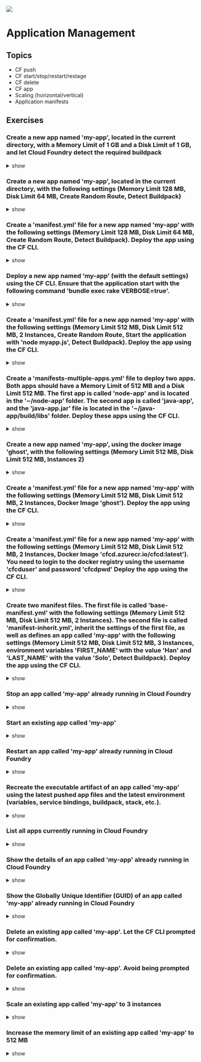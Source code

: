 ![](https://ga4gh.datainsights.cloud/api?repo=CFCD-exercises/application_management&empty)
# Application Management

## Topics

- CF push
- CF start/stop/restart/restage
- CF delete
- CF app
- Scaling (horizontal/vertical)
- Application manifests

## Exercises

### Create a new app named 'my-app', located in the current directory, with a Memory Limit of 1 GB and a Disk Limit of 1 GB, and let Cloud Foundry detect the required buildpack

<details><summary>show</summary>
<p>

```bash
cf push my-app
```
<blockquote>
The arguments for a memory limit and a disk limit can be avoided, because 1 GB is the default value
</blockquote>

</p>
</details>

### Create a new app named 'my-app', located in the current directory, with the following settings (Memory Limit 128 MB, Disk Limit 64 MB, Create Random Route, Detect Buildpack)

<details><summary>show</summary>
<p>

```bash
cf push my-app -m 128M -k 64M --random-route
```

</p>
</details>

### Create a 'manifest.yml' file for a new app named 'my-app' with the following settings (Memory Limit 128 MB, Disk Limit 64 MB, Create Random Route, Detect Buildpack). Deploy the app using the CF CLI.

<details><summary>show</summary>
<p>

<b>manifest.yml</b>
```yaml
applications:
- name: my-app
  memory: 128M
  disk_quota: 64M
  random-route: true
```

```bash
cf push
```

</p>
</details>

### Deploy a new app named 'my-app' (with the default settings) using the CF CLI. Ensure that the application start with the following command 'bundle exec rake VERBOSE=true'.

<details><summary>show</summary>
<p>

```bash
cf push my-app -c "bundle exec rake VERBOSE=true"
```

</p>
</details>

### Create a 'manifest.yml' file for a new app named 'my-app' with the following settings (Memory Limit 512 MB, Disk Limit 512 MB, 2 Instances, Create Random Route, Start the application with 'node myapp.js', Detect Buildpack). Deploy the app using the CF CLI.

<details><summary>show</summary>
<p>

<b>manifest.yml</b>
```yaml
applications:
- name: my-app
  memory: 512M
  disk_quota: 512M
  instances: 2
  random-route: true
  command: node myapp.js
```

```bash
cf push
```

</p>
</details>

### Create a 'manifests-multiple-apps.yml' file to deploy two apps. Both apps should have a Memory Limit of 512 MB and a Disk Limit 512 MB. The first app is called 'node-app' and is located in the '~/node-app' folder. The second app is called 'java-app', and the 'java-app.jar' file is located in the '~/java-app/build/libs' folder. Deploy these apps using the CF CLI.

<details><summary>show</summary>
<p>

<b>manifests-multiple-apps.yml</b>
```yaml
memory: 512M
disk_quota: 512M

applications:
- name: node-app
  path: ~/node-app/
- name: java-app
  path: ~/java-app/build/libs/java-app.jar
```

```bash
cf push -f manifests-multiple-apps.yml
```

</p>
</details>

### Create a new app named 'my-app', using the docker image 'ghost', with the following settings (Memory Limit 512 MB, Disk Limit 512 MB, Instances 2)

<details><summary>show</summary>
<p>

```bash
cf push my-app -k 512M -m 512M -i 2 -o ghost
```

</p>
</details>

### Create a 'manifest.yml' file for a new app named 'my-app' with the following settings (Memory Limit 512 MB, Disk Limit 512 MB, 2 Instances, Docker Image 'ghost'). Deploy the app using the CF CLI.

<details><summary>show</summary>
<p>

<b>manifest.yml</b>
```yaml
applications:
- name: my-app
  memory: 512M
  disk_quota: 512M
  instances: 2
  docker:
    image: ghost
```

```bash
cf push
```

</p>
</details>

### Create a 'manifest.yml' file for a new app named 'my-app' with the following settings (Memory Limit 512 MB, Disk Limit 512 MB, 2 Instances, Docker Image 'cfcd.azurecr.io/cfcd:latest'). You need to login to the docker registry using the username 'cfcduser' and password 'cfcdpwd' Deploy the app using the CF CLI.

<details><summary>show</summary>
<p>

<b>manifest.yml</b>
```yaml
applications:
- name: my-app
  memory: 512M
  disk_quota: 512M
  instances: 2
  docker:
    image: cfcd.azurecr.io/cfcd:latest
    username: cfcduser
```

```bash
CF_DOCKER_PASSWORD=cfcdpwd cf push
```

</p>
</details>

### Create two manifest files. The first file is called 'base-manifest.yml' with the following settings (Memory Limit 512 MB, Disk Limit 512 MB, 2 Instances). The second file is called 'manifest-inherit.yml', inherit the settings of the first file, as well as defines an app called 'my-app' with the following settings (Memory Limit 512 MB, Disk Limit 512 MB, 3 Instances, environment variables 'FIRST_NAME' with the value 'Han' and 'LAST_NAME' with the value 'Solo', Detect Buildpack). Deploy the app using the CF CLI.

<details><summary>show</summary>
<p>

<b>base-manifest.yml</b>
```yaml
disk_quota: 512M
memory: 512M
instances: 2
```

<b>manifest-inherit.yml</b>
```yaml
inherit: base-manifest.yml
applications:
- name: my-app
  instances: 3
  env:
    FIRST_NAME: Han
    LAST_NAME: Solo
```

```bash
cf push -f manifest-inherit.yml
```

</p>
</details>

### Stop an app called 'my-app' already running in Cloud Foundry

<details><summary>show</summary>
<p>

```bash
cf stop my-app
```

Alternatively, you can use the alias

```bash
cf sp my-app
```

</p>
</details>

### Start an existing app called 'my-app'

<details><summary>show</summary>
<p>

```bash
cf start my-app
```

Alternatively, you can use the alias

```bash
cf st my-app
```

</p>
</details>

### Restart an app called 'my-app' already running in Cloud Foundry

<details><summary>show</summary>
<p>

```bash
cf restart my-app
```

Alternatively, you can use the alias

```bash
cf rs my-app
```

</p>
</details>

### Recreate the executable artifact of an app called 'my-app' using the latest pushed app files and the latest environment (variables, service bindings, buildpack, stack, etc.).

<details><summary>show</summary>
<p>

```bash
cf restage my-app
```

Alternatively, you can use the alias

```bash
cf rg my-app
```

</p>
</details>

### List all apps currently running in Cloud Foundry

<details><summary>show</summary>
<p>

```bash
cf apps
```

Alternatively, you can use the alias 'a'

```bash
cf a
```

</p>
</details>

### Show the details of an app called 'my-app' already running in Cloud Foundry

<details><summary>show</summary>
<p>

```bash
cf app my-app
```

</p>
</details>

### Show the Globally Unique Identifier (GUID) of an app called 'my-app' already running in Cloud Foundry

<details><summary>show</summary>
<p>

```bash
cf app my-app --guid
```

</p>
</details>

### Delete an existing app called 'my-app'. Let the CF CLI prompted for confirmation.

<details><summary>show</summary>
<p>

```bash
cf delete my-app
```

</p>
</details>

### Delete an existing app called 'my-app'. Avoid being prompted for confirmation.

<details><summary>show</summary>
<p>

```bash
cf delete my-app -f
```

</p>
</details>

### Scale an existing app called 'my-app' to 3 instances

<details><summary>show</summary>
<p>

```bash
cf scale my-app -i 3
```

</p>
</details>

### Increase the memory limit of an existing app called 'my-app' to 512 MB

<details><summary>show</summary>
<p>

```bash
cf scale my-app -m 512M
```

### Increase the disk limit of an existing app called 'my-app' to 1 GB

<details><summary>show</summary>
<p>

```bash
cf scale my-app -k 1G
```

</p>
</details>

### Create an app manifest file 'manifest.yml' from an existing app called 'my-app'

<details><summary>show</summary>
<p>

```bash
cf create-app-manifest my-app -p manifest.yml
```

</p>
</details>
